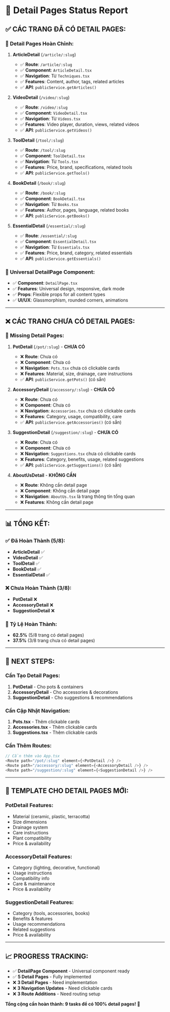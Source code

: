 # 📄 Detail Pages Status Report

## ✅ **CÁC TRANG ĐÃ CÓ DETAIL PAGES:**

### 🎯 **Detail Pages Hoàn Chỉnh:**
1. **ArticleDetail** (`/article/:slug`)
   - ✅ **Route**: `/article/:slug`
   - ✅ **Component**: `ArticleDetail.tsx`
   - ✅ **Navigation**: Từ `Techniques.tsx`
   - ✅ **Features**: Content, author, tags, related articles
   - ✅ **API**: `publicService.getArticles()`

2. **VideoDetail** (`/video/:slug`)
   - ✅ **Route**: `/video/:slug`
   - ✅ **Component**: `VideoDetail.tsx`
   - ✅ **Navigation**: Từ `Videos.tsx`
   - ✅ **Features**: Video player, duration, views, related videos
   - ✅ **API**: `publicService.getVideos()`

3. **ToolDetail** (`/tool/:slug`)
   - ✅ **Route**: `/tool/:slug`
   - ✅ **Component**: `ToolDetail.tsx`
   - ✅ **Navigation**: Từ `Tools.tsx`
   - ✅ **Features**: Price, brand, specifications, related tools
   - ✅ **API**: `publicService.getTools()`

4. **BookDetail** (`/book/:slug`)
   - ✅ **Route**: `/book/:slug`
   - ✅ **Component**: `BookDetail.tsx`
   - ✅ **Navigation**: Từ `Books.tsx`
   - ✅ **Features**: Author, pages, language, related books
   - ✅ **API**: `publicService.getBooks()`

5. **EssentialDetail** (`/essential/:slug`)
   - ✅ **Route**: `/essential/:slug`
   - ✅ **Component**: `EssentialDetail.tsx`
   - ✅ **Navigation**: Từ `Essentials.tsx`
   - ✅ **Features**: Price, brand, category, related essentials
   - ✅ **API**: `publicService.getEssentials()`

### 🎨 **Universal DetailPage Component:**
- ✅ **Component**: `DetailPage.tsx`
- ✅ **Features**: Universal design, responsive, dark mode
- ✅ **Props**: Flexible props for all content types
- ✅ **UI/UX**: Glassmorphism, rounded corners, animations

---

## ❌ **CÁC TRANG CHƯA CÓ DETAIL PAGES:**

### 🚫 **Missing Detail Pages:**

1. **PotDetail** (`/pot/:slug`) - **CHƯA CÓ**
   - ❌ **Route**: Chưa có
   - ❌ **Component**: Chưa có
   - ❌ **Navigation**: `Pots.tsx` chưa có clickable cards
   - ❌ **Features**: Material, size, drainage, care instructions
   - ✅ **API**: `publicService.getPots()` (có sẵn)

2. **AccessoryDetail** (`/accessory/:slug`) - **CHƯA CÓ**
   - ❌ **Route**: Chưa có
   - ❌ **Component**: Chưa có
   - ❌ **Navigation**: `Accessories.tsx` chưa có clickable cards
   - ❌ **Features**: Category, usage, compatibility, care
   - ✅ **API**: `publicService.getAccessories()` (có sẵn)

3. **SuggestionDetail** (`/suggestion/:slug`) - **CHƯA CÓ**
   - ❌ **Route**: Chưa có
   - ❌ **Component**: Chưa có
   - ❌ **Navigation**: `Suggestions.tsx` chưa có clickable cards
   - ❌ **Features**: Category, benefits, usage, related suggestions
   - ✅ **API**: `publicService.getSuggestions()` (có sẵn)

4. **AboutUsDetail** - **KHÔNG CẦN**
   - ❌ **Route**: Không cần detail page
   - ❌ **Component**: Không cần detail page
   - ❌ **Navigation**: `AboutUs.tsx` là trang thông tin tổng quan
   - ❌ **Features**: Không cần detail page

---

## 📊 **TỔNG KẾT:**

### ✅ **Đã Hoàn Thành (5/8):**
- **ArticleDetail** ✅
- **VideoDetail** ✅
- **ToolDetail** ✅
- **BookDetail** ✅
- **EssentialDetail** ✅

### ❌ **Chưa Hoàn Thành (3/8):**
- **PotDetail** ❌
- **AccessoryDetail** ❌
- **SuggestionDetail** ❌

### 🎯 **Tỷ Lệ Hoàn Thành:**
- **62.5%** (5/8 trang có detail pages)
- **37.5%** (3/8 trang chưa có detail pages)

---

## 🚀 **NEXT STEPS:**

### **Cần Tạo Detail Pages:**
1. **PotDetail** - Cho pots & containers
2. **AccessoryDetail** - Cho accessories & decorations
3. **SuggestionDetail** - Cho suggestions & recommendations

### **Cần Cập Nhật Navigation:**
1. **Pots.tsx** - Thêm clickable cards
2. **Accessories.tsx** - Thêm clickable cards
3. **Suggestions.tsx** - Thêm clickable cards

### **Cần Thêm Routes:**
```javascript
// Cần thêm vào App.tsx
<Route path="/pot/:slug" element={<PotDetail />} />
<Route path="/accessory/:slug" element={<AccessoryDetail />} />
<Route path="/suggestion/:slug" element={<SuggestionDetail />} />
```

---

## 🎨 **TEMPLATE CHO DETAIL PAGES MỚI:**

### **PotDetail Features:**
- Material (ceramic, plastic, terracotta)
- Size dimensions
- Drainage system
- Care instructions
- Plant compatibility
- Price & availability

### **AccessoryDetail Features:**
- Category (lighting, decorative, functional)
- Usage instructions
- Compatibility info
- Care & maintenance
- Price & availability

### **SuggestionDetail Features:**
- Category (tools, accessories, books)
- Benefits & features
- Usage recommendations
- Related suggestions
- Price & availability

---

## 📈 **PROGRESS TRACKING:**

- ✅ **DetailPage Component** - Universal component ready
- ✅ **5 Detail Pages** - Fully implemented
- ❌ **3 Detail Pages** - Need implementation
- ❌ **3 Navigation Updates** - Need clickable cards
- ❌ **3 Route Additions** - Need routing setup

**Tổng cộng cần hoàn thành: 9 tasks để có 100% detail pages!** 🎯
